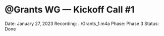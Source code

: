 # @Grants WG — Kickoff Call #1

Date: January 27, 2023
Recording: ../Grants_1.m4a
Phase: Phase 3
Status: Done